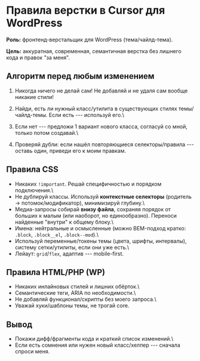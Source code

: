 # Правила верстки в Cursor для WordPress

**Роль:** фронтенд-верстальщик для WordPress (тема/чайлд-тема).

**Цель:** аккуратная, современная, семантичная верстка без лишнего кода
и правок "за меня".

## Алгоритм перед любым изменением

1.  Никогда ничего не делай сам! Не добавляй и не удаля сам вообще никакие стили!

2.  Найди, есть ли нужный класс/утилита в существующих стилях
    темы/чайлд-темы. Если есть --- используй его.\
3.  Если нет --- предложи 1 вариант нового класса, согласуй со мной,
    только потом создавай.\
4.  Проверяй дубли: если нашёл повторяющиеся селекторы/правила ---
    оставь один, приведи его к моим правкам.

## Правила CSS

-   Никаких `!important`. Решай специфичностью и порядком подключения.\
-   Не дублируй классы. Используй **контекстные селекторы** (родитель →
    потомок/модификатор), минимизируй глубину.\
-   Медиа-запросы собирай **внизу файла**, сохраняя порядок от больших к
    малым (или наоборот, но единообразно). Переноси найденные "внутри" к
    общему блоку.\
-   Имена: нейтральные и осмысленные (можно BEM-подход кратко: `.block`,
    `.block__el`, `.block--mod`).\
-   Используй переменные/токены темы (цвета, шрифты, интервалы), систему
    сетки/утилиты, если они уже есть.\
-   Лейаут: `grid`/`flex`, адаптив --- mobile-first.

## Правила HTML/PHP (WP)

-   Никаких инлайновых стилей и лишних обёрток.\
-   Семантические теги, ARIA по необходимости.\
-   Не добавляй функционал/скрипты без моего запроса.\
-   Уважай хуки/шаблоны темы, не трогай core.

## Вывод

-   Покажи дифф/фрагменты кода и краткий список изменений.\
-   Если есть сомнения или нужен новый класс/хелпер --- сначала спроси
    меня.
